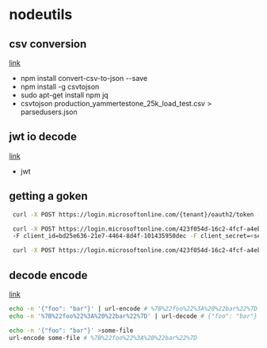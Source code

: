 # nodeutils

## csv conversion

[link](https://github.com/ShaneCarr/node-csvtojson)

- npm install convert-csv-to-json --save 
- npm install -g csvtojson 
- sudo apt-get install npm jq 
- csvtojson production_yammertestone_25k_load_test.csv > parsedusers.json
 
## jwt io decode

[link](https://www.npmjs.com/package/jwt-cli)
- jwt <token here> 
 
 ## getting a goken
 
```bash
 curl -X POST https://login.microsoftonline.com/{tenant}/oauth2/token -F grant_type=client_credentials -F resource={resource} -F client_id={client_id} -F client_secret={client_secret}

 curl -X POST https://login.microsoftonline.com/423f054d-16c2-4fcf-a4eb-21fc069010d1/oauth2/token -F grant_type=client_credentials -F resource=https://graph.microsoft.com/
 -F client_id=bd25e636-21e7-4464-8d4f-101435950dec -F client_secret=<secret here>

 curl -X POST https://login.microsoftonline.com/423f054d-16c2-4fcf-a4eb-21fc069010d1/oauth2/token -F grant_type=client_credentials -F resource=https://graph.microsoft.com -F client_id=bd25e636-21e7-4464-8d4f-101435950dec -F client_secret=<secret> -F scope=https://graph.microsoft.com/.default
```

## decode encode

[link](https://www.npmjs.com/package/url-decode-encode-cli)
 
 ```bash
echo -n '{"foo": "bar"}' | url-encode # %7B%22foo%22%3A%20%22bar%22%7D
echo -n '%7B%22foo%22%3A%20%22bar%22%7D' | url-decode # {"foo": "bar"}

echo -n '{"foo": "bar"}' >some-file
url-encode some-file # %7B%22foo%22%3A%20%22bar%22%7D
```
